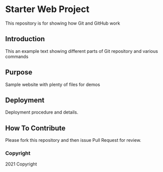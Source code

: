 # Starter Web Project

This repository is for showing how Git and GitHub work

## Introduction
This an example text showing different parts of Git repository and various commands
## Purpose

Sample website with plenty of files for demos

## Deployment

Deployment procedure and details.

## How To Contribute

Please fork this repository and then issue Pull Request for review.

### Copyright

2021 Copyright